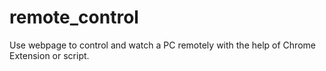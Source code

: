# remote_control
Use webpage to control and watch a PC remotely with the help of Chrome Extension or script.
